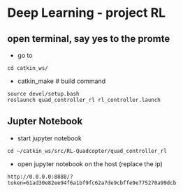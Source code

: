 # Deep Learning - project RL

## open terminal, say yes to the promte

- go to
 ```
 cd catkin_ws/
 ```

- catkin_make  # build command  

```
source devel/setup.bash
roslaunch quad_controller_rl rl_controller.launch
```

## Jupter Notebook
- start jupyter notebook
```
cd ~/catkin_ws/src/RL-Quadcopter/quad_controller_rl
```

- open jupyter notebook on the host (replace the ip)
```
http://0.0.0.0:8888/?token=61ad30e82ee94f6a1bf9fc62a7de9cbffe9e775270a99dcb
```